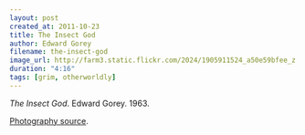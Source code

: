 ```yaml
---
layout: post
created_at: 2011-10-23
title: The Insect God
author: Edward Gorey
filename: the-insect-god
image_url: http://farm3.static.flickr.com/2024/1905911524_a50e59bfee_z.jpg
duration: "4:16"
tags: [grim, otherworldly]
---
```


_The Insect God_.  Edward Gorey.  1963.

[Photography source](http://www.flickr.com/photos/photo_munki/1905911524/).


